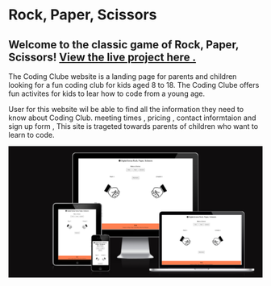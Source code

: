 # Rock, Paper, Scissors

## Welcome to the classic game of Rock, Paper, Scissors!  [View the live project here .](https://akramalex.github.io/rock-paper-scissors/)

The Coding Clube website is a landing page for parents and children looking for a fun coding club for kids aged 8 to 18.
The Coding Clube offers fun activites for kids to lear how to code from a young age.

User for this website wil be able to find all the information they need to know about Coding Club.
meeting times , pricing , contact informtaion and sign up form , This site is trageted towards parents of children who want to learn to code.

![](assets/images/sc1p2.png)
